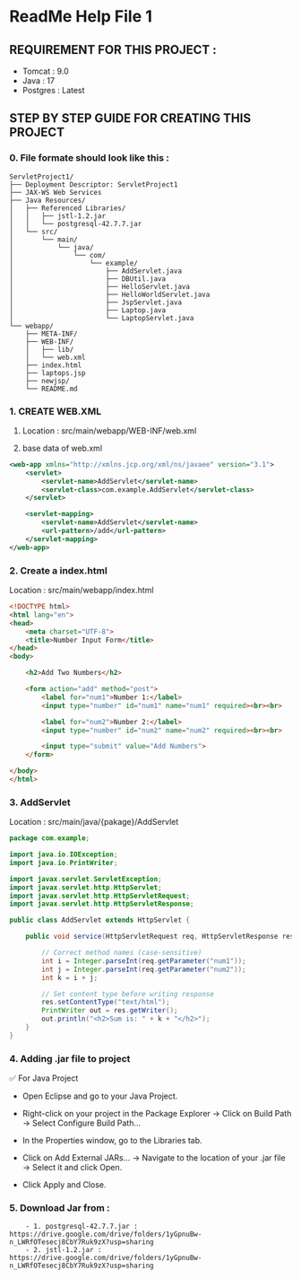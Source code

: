 # ReadMe Help File 1

## REQUIREMENT FOR THIS PROJECT :

- Tomcat : 9.0
- Java : 17
- Postgres : Latest

## STEP BY STEP GUIDE FOR CREATING THIS PROJECT

### 0. File formate should look like this :  

````
ServletProject1/
├── Deployment Descriptor: ServletProject1
├── JAX-WS Web Services
├── Java Resources/
│   ├── Referenced Libraries/
│   │   ├── jstl-1.2.jar
│   │   └── postgresql-42.7.7.jar
│   └── src/
│       └── main/
│           └── java/
│               └── com/
│                   └── example/
│                       ├── AddServlet.java
│                       ├── DBUtil.java
│                       ├── HelloServlet.java
│                       ├── HelloWorldServlet.java
│                       ├── JspServlet.java
│                       ├── Laptop.java
│                       └── LaptopServlet.java
└── webapp/
    ├── META-INF/
    ├── WEB-INF/
    │   ├── lib/
    │   └── web.xml
    ├── index.html
    ├── laptops.jsp
    ├── newjsp/
    └── README.md
````



### 1. CREATE WEB.XML

1. Location : src/main/webapp/WEB-INF/web.xml

2. base data of web.xml
````xml
<web-app xmlns="http://xmlns.jcp.org/xml/ns/javaee" version="3.1">
    <servlet>
        <servlet-name>AddServlet</servlet-name>
        <servlet-class>com.example.AddServlet</servlet-class>
    </servlet>

    <servlet-mapping>
        <servlet-name>AddServlet</servlet-name>
        <url-pattern>/add</url-pattern>
    </servlet-mapping>
</web-app>
````
### 2. Create a index.html
Location : src/main/webapp/index.html


````html
<!DOCTYPE html>
<html lang="en">
<head>
    <meta charset="UTF-8">
    <title>Number Input Form</title>
</head>
<body>

    <h2>Add Two Numbers</h2>

    <form action="add" method="post">
        <label for="num1">Number 1:</label>
        <input type="number" id="num1" name="num1" required><br><br>

        <label for="num2">Number 2:</label>
        <input type="number" id="num2" name="num2" required><br><br>

        <input type="submit" value="Add Numbers">
    </form>

</body>
</html>
````

### 3. AddServlet
Location : src/main/java/{pakage}/AddServlet

````java
package com.example;

import java.io.IOException;
import java.io.PrintWriter;

import javax.servlet.ServletException;
import javax.servlet.http.HttpServlet;
import javax.servlet.http.HttpServletRequest;
import javax.servlet.http.HttpServletResponse;

public class AddServlet extends HttpServlet {

    public void service(HttpServletRequest req, HttpServletResponse res) throws IOException, ServletException {

        // Correct method names (case-sensitive)
        int i = Integer.parseInt(req.getParameter("num1"));
        int j = Integer.parseInt(req.getParameter("num2"));
        int k = i + j;

        // Set content type before writing response
        res.setContentType("text/html");
        PrintWriter out = res.getWriter();
        out.println("<h2>Sum is: " + k + "</h2>");
    }
}
````

### 4. Adding .jar file to project

✅ For Java Project
- Open Eclipse and go to your Java Project.

- Right-click on your project in the Package Explorer
		→ Click on Build Path
		→ Select Configure Build Path...

- In the Properties window, go to the Libraries tab.

- Click on Add External JARs...
		→ Navigate to the location of your .jar file
		→ Select it and click Open.

- Click Apply and Close.


### 5. Download Jar from : 
````
	- 1. postgresql-42.7.7.jar : https://drive.google.com/drive/folders/1yGpnuBw-n_LWRfOTesecj8CbY7Ruk9zX?usp=sharing
	- 2. jstl-1.2.jar : https://drive.google.com/drive/folders/1yGpnuBw-n_LWRfOTesecj8CbY7Ruk9zX?usp=sharing
````







